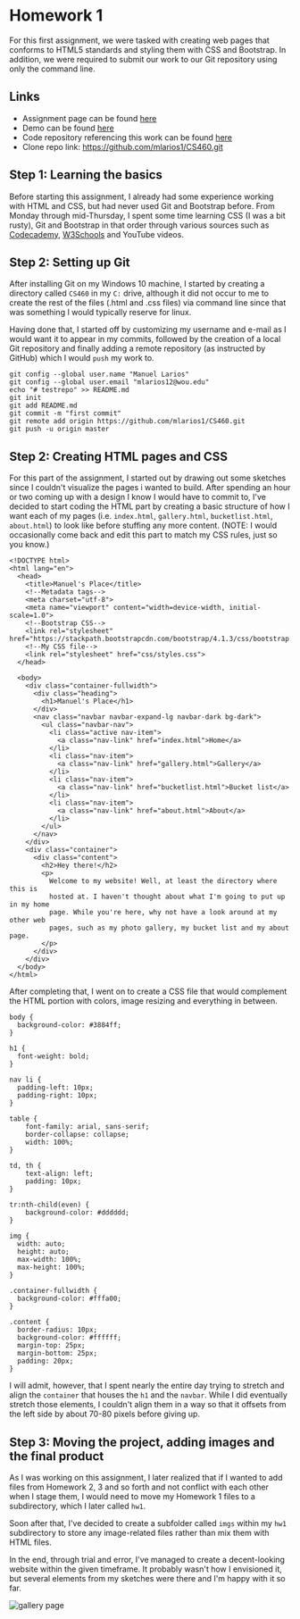 # Homework 1

For this first assignment, we were tasked with creating web pages that conforms to HTML5 standards and styling them with CSS and Bootstrap. In addition, we were required to submit our work to our Git repository using only the command line.

## Links

* Assignment page can be found [here](http://www.wou.edu/~morses/classes/cs46x/assignments/HW1.html)
* Demo can be found [here](https://mlarios1.github.io/CS460/hw1/)
* Code repository referencing this work can be found [here](https://github.com/mlarios1/CS460/tree/master/hw1)
* Clone repo link: https://github.com/mlarios1/CS460.git

## Step 1: Learning the basics

Before starting this assignment, I already had some experience working with HTML and CSS, but had never used Git and Bootstrap before. From Monday through mid-Thursday, I spent some time learning CSS (I was a bit rusty), Git and Bootstrap in that order through various sources such as [Codecademy](https://www.codecademy.com/), [W3Schools](https://www.w3schools.com) and YouTube videos.

## Step 2: Setting up Git

After installing Git on my Windows 10 machine, I started by creating a directory called ```CS460``` in my ```C:``` drive, although it did not occur to me to create the rest of the files (.html and .css files) via command line since that was something I would typically reserve for linux.

Having done that, I started off by customizing my username and e-mail as I would want it to appear in my commits, followed by the creation of a local Git repository and finally adding a remote repository (as instructed by GitHub) which I would ```push``` my work to.

```
git config --global user.name "Manuel Larios"
git config --global user.email "mlarios12@wou.edu"
echo "# testrepo" >> README.md
git init
git add README.md
git commit -m "first commit"
git remote add origin https://github.com/mlarios1/CS460.git
git push -u origin master
```

## Step 2: Creating HTML pages and CSS

For this part of the assignment, I started out by drawing out some sketches since I couldn't visualize the pages i wanted to build. After spending an hour or two coming up with a design I know I would have to commit to, I've decided to start coding the HTML part by creating a basic structure of how I want each of my pages (i.e. ```index.html```, ```gallery.html```, ```bucketlist.html```, ```about.html```) to look like before stuffing any more content. (NOTE: I would occasionally come back and edit this part to match my CSS rules, just so you know.)

```
<!DOCTYPE html>
<html lang="en">
  <head>
    <title>Manuel's Place</title>
    <!--Metadata tags-->
    <meta charset="utf-8">
    <meta name="viewport" content="width=device-width, initial-scale=1.0">
    <!--Bootstrap CSS-->
    <link rel="stylesheet" href="https://stackpath.bootstrapcdn.com/bootstrap/4.1.3/css/bootstrap.min.css">
    <!--My CSS file-->
    <link rel="stylesheet" href="css/styles.css">
  </head>

  <body>
    <div class="container-fullwidth">
      <div class="heading">
        <h1>Manuel's Place</h1>
      </div>
      <nav class="navbar navbar-expand-lg navbar-dark bg-dark">
        <ul class="navbar-nav">
          <li class="active nav-item">
            <a class="nav-link" href="index.html">Home</a>
          </li>
          <li class="nav-item">
            <a class="nav-link" href="gallery.html">Gallery</a>
          </li>
          <li class="nav-item">
            <a class="nav-link" href="bucketlist.html">Bucket list</a>
          </li>
          <li class="nav-item">
            <a class="nav-link" href="about.html">About</a>
          </li>
        </ul>
      </nav>
    </div>
    <div class="container">
      <div class="content">
        <h2>Hey there!</h2>
        <p>
          Welcome to my website! Well, at least the directory where this is
          hosted at. I haven't thought about what I'm going to put up in my home
          page. While you're here, why not have a look around at my other web
          pages, such as my photo gallery, my bucket list and my about page.
        </p>
      </div>
    </div>
  </body>
</html>
```

After completing that, I went on to create a CSS file that would complement the HTML portion with colors, image resizing and everything in between.

```
body {
  background-color: #3884ff;
}

h1 {
  font-weight: bold;
}

nav li {
  padding-left: 10px;
  padding-right: 10px;
}

table {
    font-family: arial, sans-serif;
    border-collapse: collapse;
    width: 100%;
}

td, th {
    text-align: left;
    padding: 10px;
}

tr:nth-child(even) {
    background-color: #dddddd;
}

img {
  width: auto;
  height: auto;
  max-width: 100%;
  max-height: 100%;
}

.container-fullwidth {
  background-color: #fffa00;
}

.content {
  border-radius: 10px;
  background-color: #ffffff;
  margin-top: 25px;
  margin-bottom: 25px;
  padding: 20px;
}
```

I will admit, however, that I spent nearly the entire day trying to stretch and align the ```container``` that houses the ```h1``` and the ```navbar```. While I did eventually stretch those elements, I couldn't align them in a way so that it offsets from the left side by about 70-80 pixels before giving up.

## Step 3: Moving the project, adding images and the final product

As I was working on this assignment, I later realized that if I wanted to add files from Homework 2, 3 and so forth and not conflict with each other when I stage them, I would need to move my Homework 1 files to a subdirectory, which I later called ```hw1```.

Soon after that, I've decided to create a subfolder called ```imgs``` within my ```hw1``` subdirectory to store any image-related files rather than mix them with HTML files.

In the end, through trial and error, I've managed to create a decent-looking website within the given timeframe. It probably wasn't how I envisioned it, but several elements from my sketches were there and I'm happy with it so far.

![gallery page](https://mlarios1.github.io/mlarios1.github.io/CS460/HW1/hw1.png)
